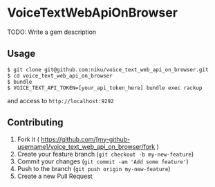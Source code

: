 # VoiceTextWebApiOnBrowser

TODO: Write a gem description

## Usage

```shell
$ git clone git@github.com:niku/voice_text_web_api_on_browser.git
$ cd voice_text_web_api_on_browser
$ bundle
$ VOICE_TEXT_API_TOKEN=[your_api_token_here] bundle exec rackup
```

and access to `http://localhost:9292`

## Contributing

1. Fork it ( https://github.com/[my-github-username]/voice_text_web_api_on_browser/fork )
2. Create your feature branch (`git checkout -b my-new-feature`)
3. Commit your changes (`git commit -am 'Add some feature'`)
4. Push to the branch (`git push origin my-new-feature`)
5. Create a new Pull Request
